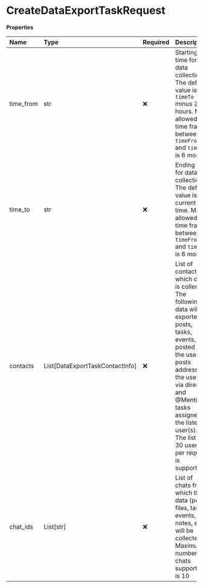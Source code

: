 # CreateDataExportTaskRequest

**Properties**

| Name      | Type                            | Required | Description                                                                                                                                                                                                                                                                  |
| :-------- | :------------------------------ | :------- | :--------------------------------------------------------------------------------------------------------------------------------------------------------------------------------------------------------------------------------------------------------------------------- |
| time_from | str                             | ❌       | Starting time for data collection. The default value is `timeTo` minus 24 hours. Max allowed time frame between `timeFrom` and `timeTo` is 6 months                                                                                                                          |
| time_to   | str                             | ❌       | Ending time for data collection. The default value is current time. Max allowed time frame between `timeFrom` and `timeTo` is 6 months                                                                                                                                       |
| contacts  | List[DataExportTaskContactInfo] | ❌       | List of contacts which data is collected. The following data will be exported: posts, tasks, events, etc. posted by the user(s); posts addressing the user(s) via direct and @Mentions; tasks assigned to the listed user(s). The list of 30 users per request is supported. |
| chat_ids  | List[str]                       | ❌       | List of chats from which the data (posts, files, tasks, events, notes, etc.) will be collected. Maximum number of chats supported is 10                                                                                                                                      |

<!-- This file was generated by liblab | https://liblab.com/ -->
